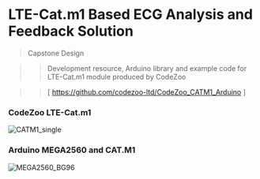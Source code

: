 # LTE-Cat.m1 Based ECG Analysis and Feedback Solution
> Capstone Design



>> Development resource, Arduino library and example code for LTE-Cat.m1 module produced by CodeZoo


>> [ https://github.com/codezoo-ltd/CodeZoo_CATM1_Arduino ]

### CodeZoo LTE-Cat.m1
![CATM1_single](https://user-images.githubusercontent.com/22319034/84928458-5eb58d80-b109-11ea-8349-bacfa3e9e747.PNG)

### Arduino MEGA2560 and CAT.M1
![MEGA2560_BG96](https://user-images.githubusercontent.com/22319034/85375442-44e4d200-b571-11ea-951c-48bb70986e93.png)
